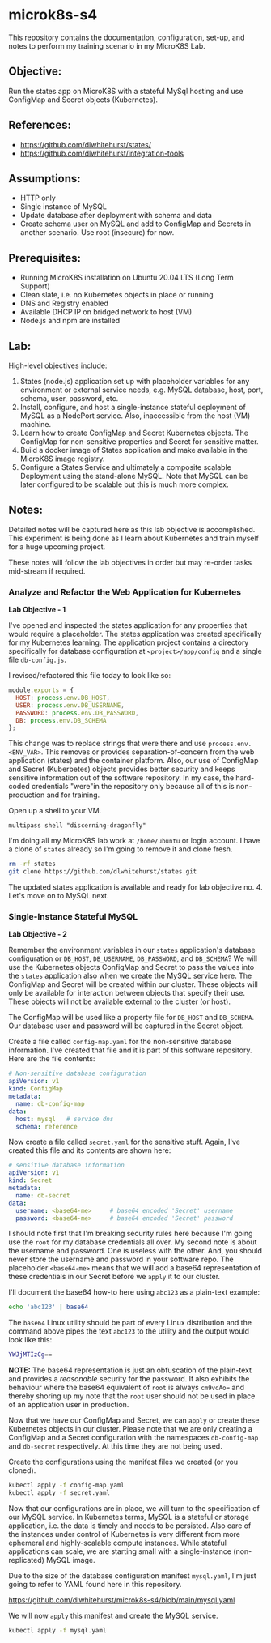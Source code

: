 # microk8s-s4
This repository contains the documentation, configuration, set-up, and notes to 
perform my training scenario in my MicroK8S Lab.

## Objective:
Run the states app on MicroK8S with a stateful MySql hosting and use ConfigMap and Secret objects (Kubernetes).

## References:
 - https://github.com/dlwhitehurst/states/
 - https://github.com/dlwhitehurst/integration-tools

## Assumptions:
 - HTTP only
 - Single instance of MySQL
 - Update database after deployment with schema and data
 - Create schema user on MySQL and add to ConfigMap and Secrets in another scenario. Use root (insecure) for now.

## Prerequisites:
 - Running MicroK8S installation on Ubuntu 20.04 LTS (Long Term Support)
 - Clean slate, i.e. no Kubernetes objects in place or running
 - DNS and Registry enabled
 - Available DHCP IP on bridged network to host (VM)
 - Node.js and npm are installed

## Lab:
High-level objectives include:

1. States (node.js) application set up with placeholder variables for any environment or external service needs, e.g. MySQL database, host, port, schema, user, password, etc.
2. Install, configure, and host a single-instance stateful deployment of MySQL as a NodePort service. Also, inaccessible from the host (VM) machine.
3. Learn how to create ConfigMap and Secret Kubernetes objects. The ConfigMap for non-sensitive properties and Secret for sensitive matter.
4. Build a docker image of States application and make available in the MicroK8S image registry.
5. Configure a States Service and ultimately a composite scalable Deployment using the stand-alone MySQL. Note that MySQL can be later configured to be scalable but this is much more complex.

## Notes:
Detailed notes will be captured here as this lab objective is accomplished. This experiment is being done as I learn about Kubernetes and train myself for a huge upcoming project.

These notes will follow the lab objectives in order but may re-order tasks mid-stream if required.

### Analyze and Refactor the Web Application for Kubernetes

**Lab Objective - 1**

I've opened and inspected the states application for any properties that would require a placeholder. The states application was created specifically for my Kubernetes learning. The application project contains a directory specifically for database configuration at `<project>/app/config` and a single file `db-config.js`.

I revised/refactored this file today to look like so:

```javascript
module.exports = {
  HOST: process.env.DB_HOST,
  USER: process.env.DB_USERNAME,
  PASSWORD: process.env.DB_PASSWORD,
  DB: process.env.DB_SCHEMA 
};
```
This change was to replace strings that were there and use `process.env.<ENV_VAR>`. This removes or provides separation-of-concern from the web application (states) and the container platform. Also, our use of ConfigMap and Secret (Kuberbetes) objects provides better security and keeps sensitive information out of the software repository. In my case, the hard-coded credentials "were"in the repository only because all of this is non-production and for training.

Open up a shell to your VM.

`multipass shell "discerning-dragonfly"`

I'm doing all my MicroK8S lab work at `/home/ubuntu` or login account. I have a clone of `states` already so I'm going to remove it and clone fresh.

```bash
rm -rf states
git clone https://github.com/dlwhitehurst/states.git
```
The updated states application is available and ready for lab objective no. 4. Let's move on to MySQL next.

### Single-Instance Stateful MySQL

**Lab Objective - 2**

Remember the environment variables in our `states` application's database configuration or `DB_HOST`, `DB_USERNAME`, `DB_PASSWORD`, and `DB_SCHEMA`? We will use the Kubernetes objects ConfigMap and Secret to pass the values into the `states` application also when we create the MySQL service here. The ConfigMap and Secret will be created within our cluster. These objects will only be available for interaction between objects that specify their use. These objects will not be available external to the cluster (or host).

The ConfigMap will be used like a property file for `DB_HOST` and `DB_SCHEMA`. Our database user and password will be captured in the Secret object.

Create a file called `config-map.yaml` for the non-sensitive database information. I've created that file and it is part of this software repository. Here are the file contents:

```yaml
# Non-sensitive database configuration 
apiVersion: v1
kind: ConfigMap
metadata:
  name: db-config-map 
data:
  host: mysql   # service dns
  schema: reference
```

Now create a file called `secret.yaml` for the sensitive stuff. Again, I've created this file and its contents are shown here:

```yaml
# sensitive database information
apiVersion: v1
kind: Secret
metadata:
  name: db-secret 
data:
  username: <base64-me>  	# base64 encoded 'Secret' username
  password: <base64-me> 	# base64 encoded 'Secret' password
```

I should note first that I'm breaking security rules here because I'm going use the `root` for my database credentials all over. My second note is about the username and password. One is useless with the other. And, you should never store the username and password in your software repo. The placeholder `<base64-me>` means that we will add a base64 representation of these credentials in our Secret before we `apply` it to our cluster.

I'll document the base64 how-to here using `abc123` as a plain-text example:

```bash
echo 'abc123' | base64
```

The `base64` Linux utility should be part of every Linux distribution and the command above pipes the text `abc123` to the utility and the output would look like this:

```bash
YWJjMTIzCg==
```

**NOTE:** The base64 representation is just an obfuscation of the plain-text and provides a *reasonable* security for the password. It also exhibits the behaviour where the base64 equivalent of `root` is always `cm9vdAo=` and thereby shoring up my note that the `root` user should not be used in place of an application user in production.

Now that we have our ConfigMap and Secret, we can `apply` or create these Kubernetes objects in our cluster. Please note that we are only creating a ConfigMap and a Secret configuration with the namespaces `db-config-map` and `db-secret` respectively. At this time they are not being used.

Create the configurations using the manifest files we created (or you cloned).

```bash
kubectl apply -f config-map.yaml
kubectl apply -f secret.yaml
```
Now that our configurations are in place, we will turn to the specification of our MySQL service. In Kubernetes terms, MySQL is a stateful or storage application, i.e. the data is timely and needs to be persisted. Also care of the instances under control of Kubernetes is very different from more ephemeral and highly-scalable compute instances. While stateful applications can scale, we are starting small with a single-instance (non-replicated) MySQL image.

Due to the size of the database configuration manifest `mysql.yaml`, I'm just going to refer to YAML found here in this repository.

https://github.com/dlwhitehurst/microk8s-s4/blob/main/mysql.yaml

We will now `apply` this manifest and create the MySQL service.

```bash
kubectl apply -f mysql.yaml
```

